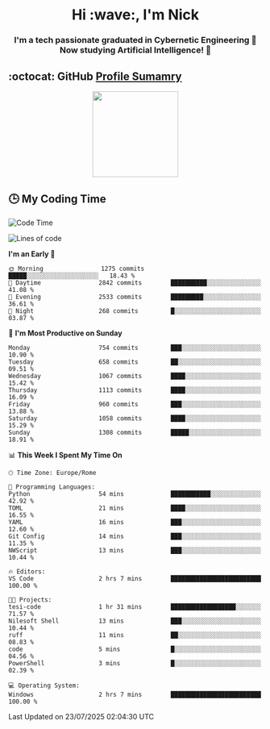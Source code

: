 <h1 align="center">Hi :wave:, I'm Nick</h1>

<h3 align="center">I'm a tech passionate graduated in Cybernetic Engineering 🤖<br>
Now studying Artificial Intelligence! 🧠</h3>


## :octocat: GitHub <a href="https://github.com/vn7n24fzkq/github-profile-summary-cards">Profile Sumamry</a>

<p align="center">
   <img style="height:170px;display:inline-block"  src="http://github-profile-summary-cards.vercel.app/api/cards/profile-details?username=CodeClimberNT&theme=github_dark" />
<!--    <img style="height:170px;display:inline-block"  src="http://github-profile-summary-cards.vercel.app/api/cards/repos-per-language?username=CodeClimberNT&theme=github_dark&exclude=" /> -->
</p>

 ## :clock3: My Coding Time 
 
<!--START_SECTION:waka-->
![Code Time](http://img.shields.io/badge/Code%20Time-746%20hrs%2036%20mins-blue)

![Lines of code](https://img.shields.io/badge/From%20Hello%20World%20I%27ve%20Written-6.2%20million%20lines%20of%20code-blue)

**I'm an Early 🐤** 

```text
🌞 Morning                1275 commits        █████░░░░░░░░░░░░░░░░░░░░   18.43 % 
🌆 Daytime                2842 commits        ██████████░░░░░░░░░░░░░░░   41.08 % 
🌃 Evening                2533 commits        █████████░░░░░░░░░░░░░░░░   36.61 % 
🌙 Night                  268 commits         █░░░░░░░░░░░░░░░░░░░░░░░░   03.87 % 
```
📅 **I'm Most Productive on Sunday** 

```text
Monday                   754 commits         ███░░░░░░░░░░░░░░░░░░░░░░   10.90 % 
Tuesday                  658 commits         ██░░░░░░░░░░░░░░░░░░░░░░░   09.51 % 
Wednesday                1067 commits        ████░░░░░░░░░░░░░░░░░░░░░   15.42 % 
Thursday                 1113 commits        ████░░░░░░░░░░░░░░░░░░░░░   16.09 % 
Friday                   960 commits         ███░░░░░░░░░░░░░░░░░░░░░░   13.88 % 
Saturday                 1058 commits        ████░░░░░░░░░░░░░░░░░░░░░   15.29 % 
Sunday                   1308 commits        █████░░░░░░░░░░░░░░░░░░░░   18.91 % 
```


📊 **This Week I Spent My Time On** 

```text
🕑︎ Time Zone: Europe/Rome

💬 Programming Languages: 
Python                   54 mins             ███████████░░░░░░░░░░░░░░   42.92 % 
TOML                     21 mins             ████░░░░░░░░░░░░░░░░░░░░░   16.55 % 
YAML                     16 mins             ███░░░░░░░░░░░░░░░░░░░░░░   12.60 % 
Git Config               14 mins             ███░░░░░░░░░░░░░░░░░░░░░░   11.35 % 
NWScript                 13 mins             ███░░░░░░░░░░░░░░░░░░░░░░   10.44 % 

🔥 Editors: 
VS Code                  2 hrs 7 mins        █████████████████████████   100.00 % 

🐱‍💻 Projects: 
tesi-code                1 hr 31 mins        ██████████████████░░░░░░░   71.57 % 
Nilesoft Shell           13 mins             ███░░░░░░░░░░░░░░░░░░░░░░   10.44 % 
ruff                     11 mins             ██░░░░░░░░░░░░░░░░░░░░░░░   08.83 % 
code                     5 mins              █░░░░░░░░░░░░░░░░░░░░░░░░   04.56 % 
PowerShell               3 mins              █░░░░░░░░░░░░░░░░░░░░░░░░   02.39 % 

💻 Operating System: 
Windows                  2 hrs 7 mins        █████████████████████████   100.00 % 
```


 Last Updated on 23/07/2025 02:04:30 UTC
<!--END_SECTION:waka-->

